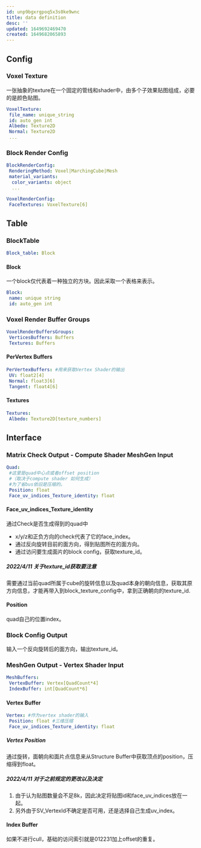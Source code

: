 ```yaml
---
id: unp9bgxrgpoq5x3s0ke9wnc
title: data definition
desc: ''
updated: 1649692469470
created: 1649682065893
---
```


## Config

### Voxel Texture

一张抽象的texture在一个固定的管线和shader中，由多个子效果贴图组成，必要的是颜色贴图。

```yaml
VoxelTexture:
 file_name: unique_string
 id: auto_gen int
 Albedo: Texture2D
 Normal: Texture2D
 ...
```

### Block Render Config

```yaml
BlockRenderConfig:
 RenderingMethod: Voxel|MarchingCube|Mesh
 material_variants:
  color_variants: object
  ...
```

```yaml
VoxelRenderConfig:
 FaceTextures: VoxelTexture[6]
```

## Table

### BlockTable

```yaml
Block_table: Block
```

#### Block

一个block仅代表着一种独立的方块。因此采取一个表格来表示。

```yaml
Block:
 name: unique string
 id: auto_gen int
```

### Voxel Render Buffer Groups

```yaml
VoxelRenderBuffersGroups:
 VerticesBuffers: Buffers
 Textures: Buffers
```

#### PerVertex Buffers

```yaml
PerVertexBuffers: #用来获取Vertex Shader的输出
 UV: float2[4]
 Normal: float3[6]
 Tangent: float4[6]
```

#### Textures

```yaml
Textures:
 Albedo: Texture2D[texture_numbers]
```

## Interface

### Matrix Check Output - Compute Shader MeshGen Input

```yaml
Quad:
 #这里是quad中心点或者offset position
 #（取决于compute shader 如何生成）
 #为了省bus依旧是压缩的。
 Position: float
 Face_uv_indices_Texture_identity: float
```

#### Face_uv_indices_Texture_identity

通过Check是否生成得到的quad中

- x/y/z和正负方向的check代表了它的face_index。
- 通过反向旋转目前的面方向，得到贴图所在的面方向。
- 通过访问要生成面片的block config，获取texture_id。

##### 2022/4/11 关于texture_id获取要注意

需要通过当前quad所属于cube的旋转信息以及quad本身的朝向信息，获取其原方向信息，才能再带入到block_texture_config中，拿到正确朝向的texture_id.

#### Position

quad自己的位置index。

### Block Config Output

输入一个反向旋转后的面方向，输出texture_id。

### MeshGen Output - Vertex Shader Input

```yaml
MeshBuffers:
 VertexBuffer: Vertex[QuadCount*4]
 IndexBuffer: int[QuadCount*6]
```

#### Vertex Buffer

```yaml
Vertex: #作为vertex shader的输入
 Position: float #三维压缩
 Face_uv_indices_Texture_identity: float
```

##### Vertex Position

通过旋转，面朝向和面片点信息来从Structure Buffer中获取顶点的position，压缩得到float。

##### 2022/4/11 对于之前规定的更改以及决定

1. 由于认为贴图数量会不足8k，因此决定将贴图id和face_uv_indices放在一起。
2. 另外由于SV_VertexId不确定是否可用，还是选择自己生成uv_index。

#### Index Buffer

如果不进行cull，基础的访问索引就是012231加上offset的重复。

